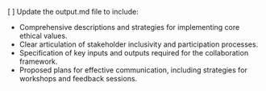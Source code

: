 [ ] Update the output.md file to include:
- Comprehensive descriptions and strategies for implementing core ethical values.
- Clear articulation of stakeholder inclusivity and participation processes.
- Specification of key inputs and outputs required for the collaboration framework.
- Proposed plans for effective communication, including strategies for workshops and feedback sessions.